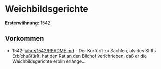 # Weichbildsgerichte

**Ersterwähnung:** 1542

## Vorkommen
- 1542: [jahre/1542/README.md](../jahre/1542/README.md) – Der Kurfürſt zu Sachſen, als des Stifts Erbſchußfürſt,
hat den Rat an den Biſchof verſchrieben, daß er die
Weichbildsgerichte erblih erlange...
